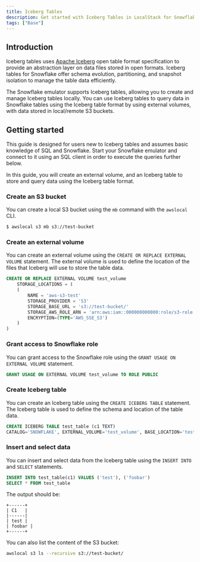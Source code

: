 ```yaml
---
title: Iceberg Tables
description: Get started with Iceberg Tables in LocalStack for Snowflake
tags: ["Base"]
---
```


## Introduction

Iceberg tables uses [Apache Iceberg](https://iceberg.apache.org/) open table format specification to provide an abstraction layer on data files stored in open formats. Iceberg tables for Snowflake offer schema evolution, partitioning, and snapshot isolation to manage the table data efficiently.

The Snowflake emulator supports Iceberg tables, allowing you to create and manage Iceberg tables locally. You can use Iceberg tables to query data in Snowflake tables using the Iceberg table format by using external volumes, with data stored in local/remote S3 buckets.

## Getting started

This guide is designed for users new to Iceberg tables and assumes basic knowledge of SQL and Snowflake. Start your Snowflake emulator and connect to it using an SQL client in order to execute the queries further below.

In this guide, you will create an external volume, and an Iceberg table to store and query data using the Iceberg table format.

### Create an S3 bucket

You can create a local S3 bucket using the `mb` command with the `awslocal` CLI.

```bash
$ awslocal s3 mb s3://test-bucket
```

### Create an external volume

You can create an external volume using the `CREATE OR REPLACE EXTERNAL VOLUME` statement. The external volume is used to define the location of the files that Iceberg will use to store the table data.

```sql showLineNumbers
CREATE OR REPLACE EXTERNAL VOLUME test_volume
    STORAGE_LOCATIONS = (
    (
        NAME = 'aws-s3-test'
        STORAGE_PROVIDER = 'S3'
        STORAGE_BASE_URL = 's3://test-bucket/'
        STORAGE_AWS_ROLE_ARN = 'arn:aws:iam::000000000000:role/s3-role'
        ENCRYPTION=(TYPE='AWS_SSE_S3')
    )
)
```

### Grant access to Snowflake role

You can grant access to the Snowflake role using the `GRANT USAGE ON EXTERNAL VOLUME` statement.

```sql
GRANT USAGE ON EXTERNAL VOLUME test_volume TO ROLE PUBLIC
```

### Create Iceberg table

You can create an Iceberg table using the `CREATE ICEBERG TABLE` statement. The Iceberg table is used to define the schema and location of the table data.

```sql
CREATE ICEBERG TABLE test_table (c1 TEXT)
CATALOG='SNOWFLAKE', EXTERNAL_VOLUME='test_volume', BASE_LOCATION='test'
```

### Insert and select data

You can insert and select data from the Iceberg table using the `INSERT INTO` and `SELECT` statements.

```sql
INSERT INTO test_table(c1) VALUES ('test'), ('foobar')
SELECT * FROM test_table
```

The output should be:

```plaintext
+------+
| C1   |
|------|
| test |
| foobar |
+------+
```

You can also list the content of the S3 bucket:

```bash
awslocal s3 ls --recursive s3://test-bucket/
```
